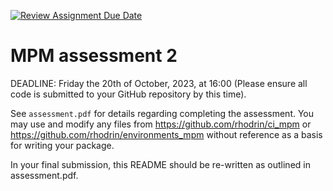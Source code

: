 [![Review Assignment Due Date](https://classroom.github.com/assets/deadline-readme-button-24ddc0f5d75046c5622901739e7c5dd533143b0c8e959d652212380cedb1ea36.svg)](https://classroom.github.com/a/DuPH9OCA)
# MPM assessment 2

DEADLINE: Friday the 20th of October, 2023, at 16:00 (Please ensure all code is submitted to your GitHub repository by this time).

See `assessment.pdf` for details regarding completing the assessment. You may use and modify any files from https://github.com/rhodrin/ci_mpm or https://github.com/rhodrin/environments_mpm without reference as a basis for writing your package.

In your final submission, this README should be re-written as outlined in assessment.pdf.
